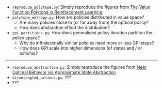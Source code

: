 - `reproduce_polytope.py`: Simply reproduce the figures from [The Value Function Polytope in Reinforcement Learning](https://arxiv.org/abs/1901.11524)
- `polytope_entropy.py`: How are policies distributed in value space?
  - Are many policies close to (or far away from) the optimal policy?
  - How does abstraction effect the distribution?
- `gpi_partitions.py`: How does generalised policy iteration partition the policy space?
  - Why do infinitesimally similar policies need more or less GPI steps?
  - How does GPI scale into higher dimensons (of states and / or actions)?

***

- `reproduce_abstraction.py`: Simply reproduce the figures from [Near Optimal Behavior via Approximate State Abstraction](https://arxiv.org/abs/1701.04113)
- `disentangled_actions.py`: ???
- ???
